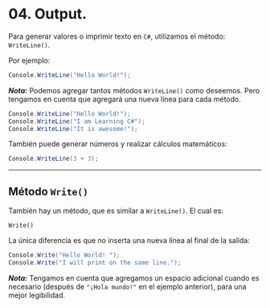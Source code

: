 # 04. Output.

Para generar valores o imprimir texto en ``C#``, utilizamos el método: `WriteLine()`.

Por ejemplo:

~~~c#
Console.WriteLine("Hello World!");
~~~

***Nota:*** Podemos agregar tantos métodos `WriteLine()` como deseemos. Pero tengamos en cuenta que agregará una nueva línea para cada método.

~~~csharp
Console.WriteLine("Hello World!");
Console.WriteLine("I am Learning C#");
Console.WriteLine("It is awesome!");
~~~

También puede generar números y realizar cálculos matemáticos:

~~~csharp
Console.WriteLine(3 + 3);
~~~

---
## Método `Write()`

También hay un método, que es similar a `WriteLine()`. El cual es:

	Write()

La única diferencia es que no inserta una nueva línea al final de la salida:

~~~csharp
Console.Write("Hello World! ");
Console.Write("I will print on the same line.");
~~~

***Nota:*** Tengamos en cuenta que agregamos un espacio adicional cuando es necesario (después de ``"¡Hola mundo!"`` en el ejemplo anterior), para una mejor legibilidad.

